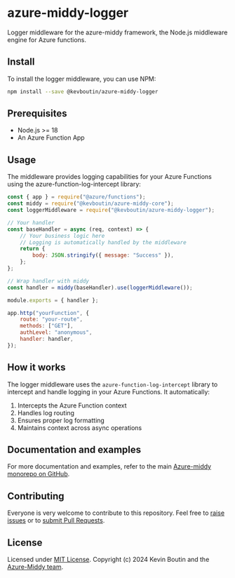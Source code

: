 # azure-middy-logger

Logger middleware for the azure-middy framework, the Node.js middleware engine for Azure functions.

## Install

To install the logger middleware, you can use NPM:

```bash
npm install --save @kevboutin/azure-middy-logger
```

## Prerequisites

- Node.js >= 18
- An Azure Function App

## Usage

The middleware provides logging capabilities for your Azure Functions using the azure-function-log-intercept library:

```javascript
const { app } = require("@azure/functions");
const middy = require("@kevboutin/azure-middy-core");
const loggerMiddleware = require("@kevboutin/azure-middy-logger");

// Your handler
const baseHandler = async (req, context) => {
    // Your business logic here
    // Logging is automatically handled by the middleware
    return {
        body: JSON.stringify({ message: "Success" }),
    };
};

// Wrap handler with middy
const handler = middy(baseHandler).use(loggerMiddleware());

module.exports = { handler };

app.http("yourFunction", {
    route: "your-route",
    methods: ["GET"],
    authLevel: "anonymous",
    handler: handler,
});
```

## How it works

The logger middleware uses the `azure-function-log-intercept` library to intercept and handle logging in your Azure Functions. It automatically:

1. Intercepts the Azure Function context
2. Handles log routing
3. Ensures proper log formatting
4. Maintains context across async operations

## Documentation and examples

For more documentation and examples, refer to the main [Azure-middy monorepo on GitHub](https://github.com/kevboutin/azure-middy).

## Contributing

Everyone is very welcome to contribute to this repository. Feel free to [raise issues](https://github.com/kevboutin/azure-middy/issues) or to [submit Pull Requests](https://github.com/kevboutin/azure-middy/pulls).

## License

Licensed under [MIT License](LICENSE). Copyright (c) 2024 Kevin Boutin and the [Azure-Middy team](https://github.com/kevboutin/azure-middy/graphs/contributors).
